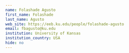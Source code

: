 ```yaml
---
name: Folashade Agusto
first_name: Folashade
last_name: Agusto
web_site: https://eeb.ku.edu/people/folashade-agusto
email: fbagusto@ku.edu
institution: University of Kansas
institution_country: USA
hide: no
---
```


